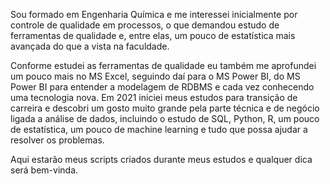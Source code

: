 Sou formado em Engenharia Química e me interessei inicialmente por controle de qualidade em processos, o que demandou estudo de ferramentas de qualidade e, entre elas, um pouco de estatística mais avançada do que a vista na faculdade.

Conforme estudei as ferramentas de qualidade eu também me aprofundei um pouco mais no MS Excel, seguindo daí para o MS Power BI, do MS Power BI para entender a modelagem de RDBMS e cada vez conhecendo uma tecnologia nova.
Em 2021 iniciei meus estudos para transição de carreira e descobri um gosto muito grande pela parte técnica e de negócio ligada a análise de dados, incluindo o estudo de SQL, Python, R, um pouco de estatística, um pouco de machine learning e tudo que possa ajudar a resolver os problemas.

Aqui estarão meus scripts criados durante meus estudos e qualquer dica será bem-vinda.
